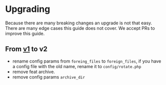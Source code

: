 # Upgrading

Because there are many breaking changes an upgrade is not that easy. There are many edge cases this guide does not cover. We accept PRs to improve this guide.

## From [v1](https://github.com/cesargb/laravel-logs-rotate/tree/v1) to v2

- rename config params from `foreing_files` to `foreign_files`, if you have a config file with the old name, rename it to `config/rotate.php`
- remove feat archive.
- remove config params `archive_dir`
